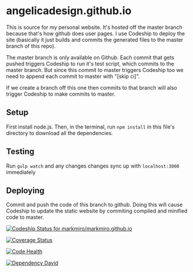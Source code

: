 angelicadesign.github.io
==================
This is source for my personal website.
It's hosted off the master branch because that's how github does user pages.
I use Codeship to deploy the site (basically it just builds and commits the generated files to the master branch of this repo).

The master branch is only available on Github. Each commit that gets pushed triggers Codeship to run it's test script, which commits to the master branch. But since this commit to master triggers Codeship too we need to append each commit to master with "[skip ci]".

If we create a branch off this one then commits to that branch will also trigger Codeship to make commits to master.

## Setup
First install node.js. Then, in the terminal, run `npm install` in this file's directory to download all the dependencies.

## Testing
Run `gulp watch` and any changes changes sync up with `localhost:3000` immediately

## Deploying
Commit and push the code of this branch to github. Doing this will cause Codeship to update the static website by commiting compiled and minified code to master.

[![Codeship Status for markmiro/markmiro.github.io](https://codeship.io/projects/2bb454e0-1ecb-0132-0c4f-7a12a542bc63/status)](https://codeship.io/projects/35572)

[![Coverage Status](https://coveralls.io/repos/markmiro/markmiro.github.io/badge.png)](https://coveralls.io/r/markmiro/markmiro.github.io)

[![Code Health](https://landscape.io/github/markmiro/markmiro.github.io/master/landscape.png)](https://landscape.io/github/markmiro/markmiro.github.io/master)

[![Dependency David](https://david-dm.org/markmiro/markmiro.github.io.png)](https://github.com/markmiro/markmiro.github.io)
